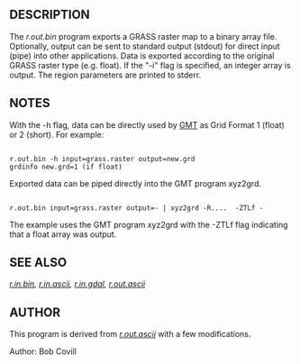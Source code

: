 
## DESCRIPTION

The *r.out.bin* program exports a GRASS raster map to a binary array
file. Optionally, output can be sent to standard output (stdout) for direct
input (pipe) into other applications. Data is exported according to the
original GRASS raster type (e.g. float). If the "-i" flag is specified, an
integer array is output. The region parameters are printed to stderr.

## NOTES

With the -h flag, data can be directly used by
[GMT](https://www.generic-mapping-tools.org/) as Grid Format 1 (float) or
2 (short). For example:

```

r.out.bin -h input=grass.raster output=new.grd
grdinfo new.grd=1 (if float)

```

Exported data can be piped directly into the GMT program xyz2grd.

```

r.out.bin input=grass.raster output=- | xyz2grd -R....  -ZTLf -

```

The example uses the GMT program xyz2grd with the -ZTLf flag indicating that
a float array was output.

## SEE ALSO

*[r.in.bin](r.in.bin.html),
[r.in.ascii](r.in.ascii.html),
[r.in.gdal](r.in.gdal.html),
[r.out.ascii](r.out.ascii.html)*

## AUTHOR

This program is derived from *[r.out.ascii](r.out.ascii.html)*
with a few modifications.

Author: Bob Covill
